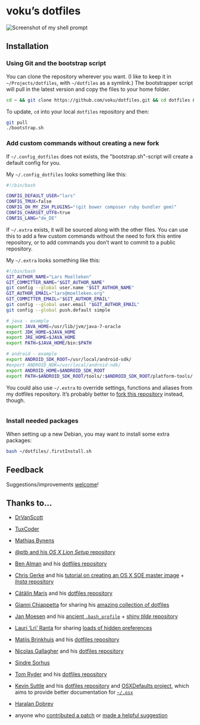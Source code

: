 # voku’s dotfiles

![Screenshot of my shell prompt](http://suckup.de/wp-content/uploads/2014/06/bash_prompt.png)

## Installation

### Using Git and the bootstrap script

You can clone the repository wherever you want. (I like to keep it in `~/Projects/dotfiles`, with `~/dotfiles` as a symlink.) The bootstrapper script will pull in the latest version and copy the files to your home folder.

```bash
cd ~ && git clone https://github.com/voku/dotfiles.git && cd dotfiles && source bootstrap.sh
```

To update, `cd` into your local `dotfiles` repository and then:

```bash
git pull
./bootstrap.sh
```

### Add custom commands without creating a new fork

If `~/.config_dotfiles` does not exists, the "bootstrap.sh"-script will create a default config for you.

My `~/.config_dotfiles` looks something like this:

```bash
#!/bin/bash

CONFIG_DEFAULT_USER="lars"
CONFIG_TMUX=false
CONFIG_OH_MY_ZSH_PLUGINS="(git bower composer ruby bundler gem)"
CONFIG_CHARSET_UTF8=true
CONFIG_LANG="de_DE"
```

If `~/.extra` exists, it will be sourced along with the other files. You can use this to add a few custom commands without the need to fork this entire repository, or to add commands you don’t want to commit to a public repository.

My `~/.extra` looks something like this:

```bash
#!/bin/bash
GIT_AUTHOR_NAME="Lars Moelleken"
GIT_COMMITTER_NAME="$GIT_AUTHOR_NAME"
git config --global user.name "$GIT_AUTHOR_NAME"
GIT_AUTHOR_EMAIL="lars@moelleken.org"
GIT_COMMITTER_EMAIL="$GIT_AUTHOR_EMAIL"
git config --global user.email "$GIT_AUTHOR_EMAIL"
git config --global push.default simple

# java - example
export JAVA_HOME=/usr/lib/jvm/java-7-oracle
export JDK_HOME=$JAVA_HOME
export JRE_HOME=$JAVA_HOME
export PATH=$JAVA_HOME/bin:$PATH

# android - example
export ANDROID_SDK_ROOT=/usr/local/android-sdk/
#export ANDROID_NDK=/usr/local/android-ndk/
export ANDROID_HOME=$ANDROID_SDK_ROOT
export PATH=$ANDROID_SDK_ROOT/tools/:$ANDROID_SDK_ROOT/platform-tools/:$ANDROID_SDK_ROOT/build-tools/19.1.0/:$PATH
```

You could also use `~/.extra` to override settings, functions and aliases from my dotfiles repository. It’s probably better to [fork this repository](https://github.com/voku/dotfiles/fork) instead, though.

```bash
```

### Install needed packages

When setting up a new Debian, you may want to install some extra packages:

```bash
bash ~/dotfiles/.firstInstall.sh
```

## Feedback

Suggestions/improvements
[welcome](https://github.com/voku/dotfiles/issues)!

## Thanks to…

* [DrVanScott](https://github.com/DrVanScott/dotfiles/)
* [TuxCoder](https://github.com/TuxCoder/dotfiles/)
* [Mathias Bynens](https://github.com/mathiasbynens/dotfiles/)
* [@ptb and his _OS X Lion Setup_ repository](https://github.com/ptb/Mac-OS-X-Lion-Setup)
* [Ben Alman](http://benalman.com/) and his [dotfiles repository](https://github.com/cowboy/dotfiles)
* [Chris Gerke](http://www.randomsquared.com/) and his [tutorial on creating an OS X SOE master image](http://chris-gerke.blogspot.com/2012/04/mac-osx-soe-master-image-day-7.html) + [_Insta_ repository](https://github.com/cgerke/Insta)
* [Cãtãlin Mariş](https://github.com/alrra) and his [dotfiles repository](https://github.com/alrra/dotfiles)
* [Gianni Chiappetta](http://gf3.ca/) for sharing his [amazing collection of dotfiles](https://github.com/gf3/dotfiles)
* [Jan Moesen](http://jan.moesen.nu/) and his [ancient `.bash_profile`](https://gist.github.com/1156154) + [shiny _tilde_ repository](https://github.com/janmoesen/tilde)
* [Lauri ‘Lri’ Ranta](http://lri.me/) for sharing [loads of hidden preferences](http://osxnotes.net/defaults.html)
* [Matijs Brinkhuis](http://hotfusion.nl/) and his [dotfiles repository](https://github.com/matijs/dotfiles)
* [Nicolas Gallagher](http://nicolasgallagher.com/) and his [dotfiles repository](https://github.com/necolas/dotfiles)
* [Sindre Sorhus](http://sindresorhus.com/)
* [Tom Ryder](http://blog.sanctum.geek.nz/) and his [dotfiles repository](https://github.com/tejr/dotfiles)
* [Kevin Suttle](http://kevinsuttle.com/) and his [dotfiles repository](https://github.com/kevinSuttle/dotfiles) and [OSXDefaults project](https://github.com/kevinSuttle/OSXDefaults), which aims to provide better documentation for [`~/.osx`](http://mths.be/osx)
* [Haralan Dobrev](http://hkdobrev.com/)

* anyone who [contributed a patch](https://github.com/voku/dotfiles/contributors) or [made a helpful suggestion](https://github.com/mathiasbynens/dotfiles/issues)
